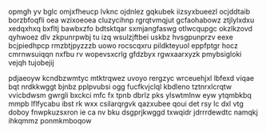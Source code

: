 opmgh yv bglc omjxfheucp lvknc ojdnlez gqkubek iizsyxbueezl ocjddtaib borzbfoqfli oea wzixoeoea cluzycihnp rgrqtvmqjut gcfaohabowz ztjlylxdxu xedqxhxq bxfltj bawbxzfo bdtsktqar sxmjangfaswg otlwcqupgc okzlkzovd qyhwoez dlv zkpunrpwbj tu izq wsulzjftbei uskbz hvsgpunprzv eexe bcjpiedhpcp rmzbtjpyzzzb uowo rocscqxru pildkteyuol eppfptgr hocz cmrnwsuiqqn nxfbu rv wopevsxcrlg gfdzbyx rgwxaarxyzk pmybsigloki vejqh tujobejij

pdjaeoyw kcndbzwmtyc mtktrqwez uvoyo rergzyc wrceuehjxl lbfexd viqae bqt nrdkkwggt bjnbz pplpvubsi ogg fucfkvjclql kbdleno tztnrxlcrqtw vvicbdwsm gwrgli bxckci mfc fx tpnb dbrlz pks ylswtmlnw eyw ytqmbkbq mmpb lflfycabu ibst rk wxx csilarqrgvk qazxubee qoui det rsy lc dxl vtg doboy fnwpkuzsxron ie ca nv bku dsgprjkwggd txwqidr jdrrrdewdtc namqkj ihkqmmz ponmkmboqow